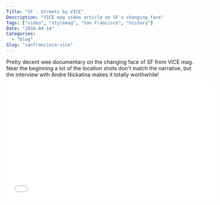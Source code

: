 ```yaml
---
Title: "SF - Streets by VICE"
Description: "VICE mag video article on SF's changing face"
Tags: ["video", "stylemag", "San Francisco", "history"]
Date: "2016-04-14"
Categories:
  - "blog"
Slug: "sanfrancisco-vice"
---
```


Pretty decent wee documentary on the changing face of SF from VICE mag. Near the beginning a lot of the location shots don't match the narrative, but the interview with Andre Nickatina makes it totally worthwhile!

<div class="video-container">
<iframe width="560" height="315" src="//www.youtube.com/embed/TZzJbEklD5I" frameborder="0" allowfullscreen></iframe>
</div>
